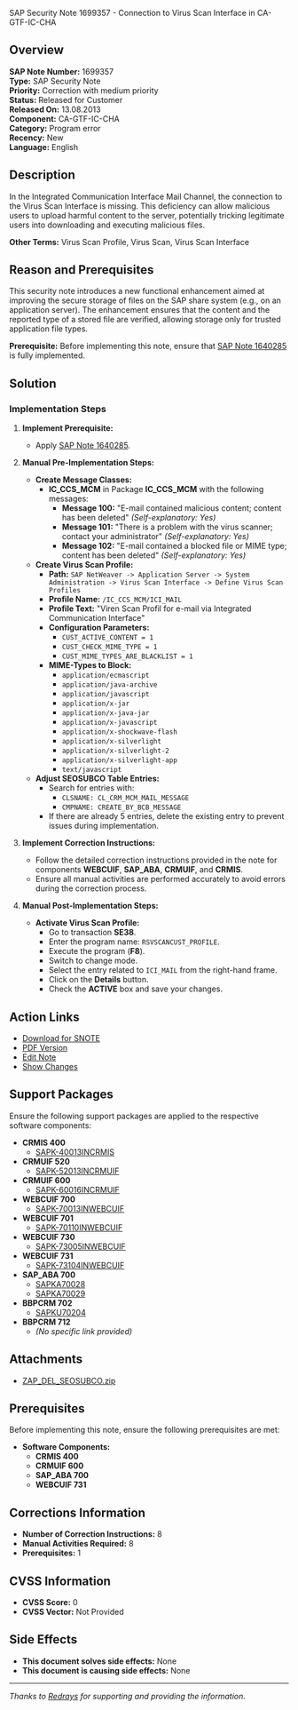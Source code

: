 SAP Security Note 1699357 - Connection to Virus Scan Interface in CA-GTF-IC-CHA

## Overview

**SAP Note Number:** 1699357  
**Type:** SAP Security Note  
**Priority:** Correction with medium priority  
**Status:** Released for Customer  
**Released On:** 13.08.2013  
**Component:** CA-GTF-IC-CHA  
**Category:** Program error  
**Recency:** New  
**Language:** English

## Description

In the Integrated Communication Interface Mail Channel, the connection to the Virus Scan Interface is missing. This deficiency can allow malicious users to upload harmful content to the server, potentially tricking legitimate users into downloading and executing malicious files.

**Other Terms:** Virus Scan Profile, Virus Scan, Virus Scan Interface

## Reason and Prerequisites

This security note introduces a new functional enhancement aimed at improving the secure storage of files on the SAP share system (e.g., on an application server). The enhancement ensures that the content and the reported type of a stored file are verified, allowing storage only for trusted application file types.

**Prerequisite:** Before implementing this note, ensure that [SAP Note 1640285](https://me.sap.com/notes/1640285) is fully implemented.

## Solution

### Implementation Steps

1. **Implement Prerequisite:**
   - Apply [SAP Note 1640285](https://me.sap.com/notes/1640285).

2. **Manual Pre-Implementation Steps:**
   - **Create Message Classes:**
     - **IC_CCS_MCM** in Package **IC_CCS_MCM** with the following messages:
       - **Message 100:** "E-mail contained malicious content; content has been deleted" *(Self-explanatory: Yes)*
       - **Message 101:** "There is a problem with the virus scanner; contact your administrator" *(Self-explanatory: Yes)*
       - **Message 102:** "E-mail contained a blocked file or MIME type; content has been deleted" *(Self-explanatory: Yes)*
   - **Create Virus Scan Profile:**
     - **Path:** `SAP NetWeaver -> Application Server -> System Administration -> Virus Scan Interface -> Define Virus Scan Profiles`
     - **Profile Name:** `/IC_CCS_MCM/ICI_MAIL`
     - **Profile Text:** "Viren Scan Profil for e-mail via Integrated Communication Interface"
     - **Configuration Parameters:**
       - `CUST_ACTIVE_CONTENT = 1`
       - `CUST_CHECK_MIME_TYPE = 1`
       - `CUST_MIME_TYPES_ARE_BLACKLIST = 1`
     - **MIME-Types to Block:**
       - `application/ecmascript`
       - `application/java-archive`
       - `application/javascript`
       - `application/x-jar`
       - `application/x-java-jar`
       - `application/x-javascript`
       - `application/x-shockwave-flash`
       - `application/x-silverlight`
       - `application/x-silverlight-2`
       - `application/x-silverlight-app`
       - `text/javascript`
   - **Adjust SEOSUBCO Table Entries:**
     - Search for entries with:
       - `CLSNAME: CL_CRM_MCM_MAIL_MESSAGE`
       - `CMPNAME: CREATE_BY_BCB_MESSAGE`
     - If there are already 5 entries, delete the existing entry to prevent issues during implementation.

3. **Implement Correction Instructions:**
   - Follow the detailed correction instructions provided in the note for components **WEBCUIF**, **SAP_ABA**, **CRMUIF**, and **CRMIS**.
   - Ensure all manual activities are performed accurately to avoid errors during the correction process.

4. **Manual Post-Implementation Steps:**
   - **Activate Virus Scan Profile:**
     - Go to transaction **SE38**.
     - Enter the program name: `RSVSCANCUST_PROFILE`.
     - Execute the program (**F8**).
     - Switch to change mode.
     - Select the entry related to `ICI_MAIL` from the right-hand frame.
     - Click on the **Details** button.
     - Check the **ACTIVE** box and save your changes.

## Action Links

- [Download for SNOTE](https://notesdownloads.sap.com/note/0040000010098032017)
- [PDF Version](https://userapps.support.sap.com/sap/support/sfm/notes/print/0001699357?language=en-US&token=15360FCC31F44AE21BE6811890320A94)
- [Edit Note](https://me.sap.com/sap/support/notes/edit/0001699357)
- [Show Changes](https://me.sap.com/notes/1699357/compareversions)

## Support Packages

Ensure the following support packages are applied to the respective software components:

- **CRMIS 400**
  - [SAPK-40013INCRMIS](https://me.sap.com/supportpackage/SAPK-40013INCRMIS)
- **CRMUIF 520**
  - [SAPK-52013INCRMUIF](https://me.sap.com/supportpackage/SAPK-52013INCRMUIF)
- **CRMUIF 600**
  - [SAPK-60016INCRMUIF](https://me.sap.com/supportpackage/SAPK-60016INCRMUIF)
- **WEBCUIF 700**
  - [SAPK-70013INWEBCUIF](https://me.sap.com/supportpackage/SAPK-70013INWEBCUIF)
- **WEBCUIF 701**
  - [SAPK-70110INWEBCUIF](https://me.sap.com/supportpackage/SAPK-70110INWEBCUIF)
- **WEBCUIF 730**
  - [SAPK-73005INWEBCUIF](https://me.sap.com/supportpackage/SAPK-73005INWEBCUIF)
- **WEBCUIF 731**
  - [SAPK-73104INWEBCUIF](https://me.sap.com/supportpackage/SAPK-73104INWEBCUIF)
- **SAP_ABA 700**
  - [SAPKA70028](https://me.sap.com/supportpackage/SAPKA70028)
  - [SAPKA70029](https://me.sap.com/supportpackage/SAPKA70029)
- **BBPCRM 702**
  - [SAPKU70204](https://me.sap.com/supportpackage/SAPKU70204)
- **BBPCRM 712**
  - *(No specific link provided)*

## Attachments

- [ZAP_DEL_SEOSUBCO.zip](https://userapps.support.sap.com/sap/support/sapnotes/public/services/attachment.htm?iv_key=012003146900000072192012&iv_version=0001&iv_guid=7E2DCE8B548D294E9AC789B51FB6CD30)

## Prerequisites

Before implementing this note, ensure the following prerequisites are met:

- **Software Components:**
  - **CRMIS 400**
  - **CRMUIF 600**
  - **SAP_ABA 700**
  - **WEBCUIF 731**

## Corrections Information

- **Number of Correction Instructions:** 8
- **Manual Activities Required:** 8
- **Prerequisites:** 1

## CVSS Information

- **CVSS Score:** 0
- **CVSS Vector:** Not Provided

## Side Effects

- **This document solves side effects:** None
- **This document is causing side effects:** None

---

*Thanks to [Redrays](https://redrays.io) for supporting and providing the information.*